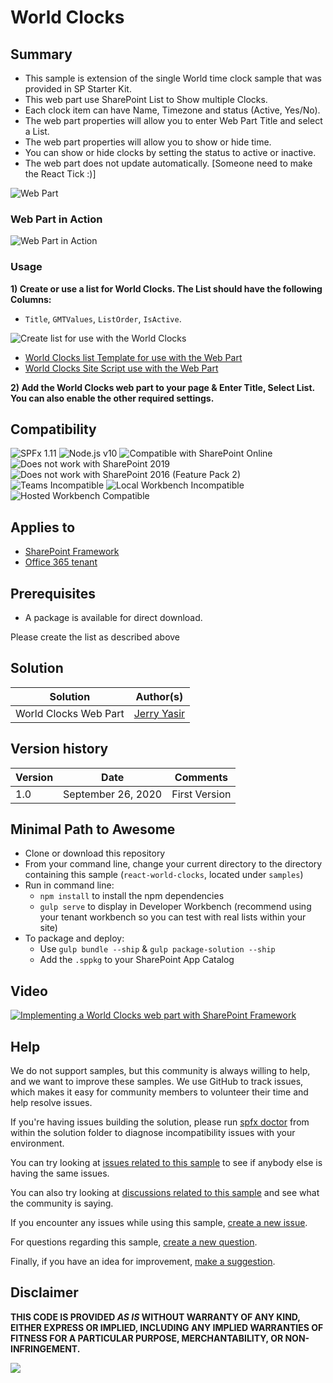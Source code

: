 # World Clocks

## Summary

- This sample is extension of the single World time clock sample that was provided in SP Starter Kit.
- This web part use SharePoint List to Show multiple Clocks.
- Each clock item can have Name, Timezone and status (Active, Yes/No).
- The web part properties will allow you to enter Web Part Title and select a List.
- The web part properties will allow you to show or hide time.
- You can show or hide clocks by setting the status to active or inactive.
- The web part does not update automatically. [Someone need to make the React Tick :)]

![Web Part](./assets/WebPart.png)

### Web Part in Action

![Web Part in Action](./assets/ClocksInAction.gif)

### Usage

**1) Create or use a list for World Clocks. The List should have the following Columns:**

- `Title`, `GMTValues`, `ListOrder`, `IsActive`.

![Create list for use with the World Clocks](./assets/WorldClockList.png)

- [World Clocks list Template for use with the Web Part](./assets/WorldClock.stp)
- [World Clocks Site Script use with the Web Part](./assets/WorldClock.json)

**2) Add the World Clocks web part to your page & Enter Title, Select List. You can also enable the other required settings.**

## Compatibility

![SPFx 1.11](https://img.shields.io/badge/SPFx-1.11.0-green.svg)
![Node.js v10](https://img.shields.io/badge/Node.js-v10-green.svg)
![Compatible with SharePoint Online](https://img.shields.io/badge/SharePoint%20Online-Compatible-green.svg)
![Does not work with SharePoint 2019](https://img.shields.io/badge/SharePoint%20Server%202019-Incompatible-red.svg "SharePoint Server 2019 requires SPFx 1.4.1 or lower")
![Does not work with SharePoint 2016 (Feature Pack 2)](https://img.shields.io/badge/SharePoint%20Server%202016%20(Feature%20Pack%202)-Incompatible-red.svg "SharePoint Server 2016 Feature Pack 2 requires SPFx 1.1")
![Teams Incompatible](https://img.shields.io/badge/Teams-Incompatible-lightgrey.svg)
![Local Workbench Incompatible](https://img.shields.io/badge/Local%20Workbench-Incompatible-red.svg "This solution requires access to a list")
![Hosted Workbench Compatible](https://img.shields.io/badge/Hosted%20Workbench-Compatible-green.svg)

## Applies to

- [SharePoint Framework](https://docs.microsoft.com/sharepoint/dev/spfx/sharepoint-framework-overview)
- [Office 365 tenant](https://docs.microsoft.com/sharepoint/dev/spfx/set-up-your-development-environment)

## Prerequisites

- A package is available for direct download.

Please create the list as described above

## Solution

| Solution              | Author(s)                                |
| --------------------- | ---------------------------------------- |
| World Clocks Web Part | [Jerry Yasir](https://github.com/jyasir) |

## Version history

| Version | Date               | Comments      |
| ------- | ------------------ | ------------- |
| 1.0     | September 26, 2020 | First Version |

## Minimal Path to Awesome

- Clone or download this repository
- From your command line, change your current directory to the directory containing this sample (`react-world-clocks`, located under `samples`)
- Run in command line:
  - `npm install` to install the npm dependencies
  - `gulp serve` to display in Developer Workbench (recommend using your tenant workbench so you can test with real lists within your site)
- To package and deploy:
  - Use `gulp bundle --ship` & `gulp package-solution --ship`
  - Add the `.sppkg` to your SharePoint App Catalog

## Video

[![Implementing a World Clocks web part with SharePoint Framework](./assets/video-thumbnail.jpg)](https://www.youtube.com/watch?v=91uQHUgpKo8 "Implementing a World Clocks web part with SharePoint Framework")


## Help

We do not support samples, but this community is always willing to help, and we want to improve these samples. We use GitHub to track issues, which makes it easy for  community members to volunteer their time and help resolve issues.

If you're having issues building the solution, please run [spfx doctor](https://pnp.github.io/cli-microsoft365/cmd/spfx/spfx-doctor/) from within the solution folder to diagnose incompatibility issues with your environment.

You can try looking at [issues related to this sample](https://github.com/pnp/sp-dev-fx-webparts/issues?q=label%3A%22sample%3A%20react-world-clocks") to see if anybody else is having the same issues.

You can also try looking at [discussions related to this sample](https://github.com/pnp/sp-dev-fx-webparts/discussions?discussions_q=react-world-clocks) and see what the community is saying.

If you encounter any issues while using this sample, [create a new issue](https://github.com/pnp/sp-dev-fx-webparts/issues/new?assignees=&labels=Needs%3A+Triage+%3Amag%3A%2Ctype%3Abug-suspected%2Csample%3A%20react-world-clocks&template=bug-report.yml&sample=react-world-clocks&authors=@jyasir&title=react-world-clocks%20-%20).

For questions regarding this sample, [create a new question](https://github.com/pnp/sp-dev-fx-webparts/issues/new?assignees=&labels=Needs%3A+Triage+%3Amag%3A%2Ctype%3Aquestion%2Csample%3A%20react-world-clocks&template=question.yml&sample=react-world-clocks&authors=@jyasir&title=react-world-clocks%20-%20).

Finally, if you have an idea for improvement, [make a suggestion](https://github.com/pnp/sp-dev-fx-webparts/issues/new?assignees=&labels=Needs%3A+Triage+%3Amag%3A%2Ctype%3Aenhancement%2Csample%3A%20react-world-clocks&template=question.yml&sample=react-world-clocks&authors=@jyasir&title=react-world-clocks%20-%20).

## Disclaimer

**THIS CODE IS PROVIDED *AS IS* WITHOUT WARRANTY OF ANY KIND, EITHER EXPRESS OR IMPLIED, INCLUDING ANY IMPLIED WARRANTIES OF FITNESS FOR A PARTICULAR PURPOSE, MERCHANTABILITY, OR NON-INFRINGEMENT.**


<img src="https://pnptelemetry.azurewebsites.net/sp-dev-fx-webparts/samples/react-world-clocks" />
